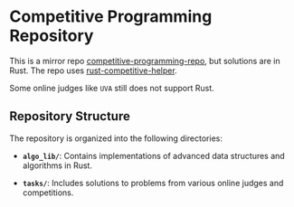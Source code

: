 # Competitive Programming Repository

This is a mirror repo [competitive-programming-repo](https://github.com/omar-s-ta/competitive-programming),
but solutions are in Rust.
The repo uses [rust-competitive-helper](https://github.com/rust-competitive-helper/rust-competitive-helper/tree/main).

Some online judges like `UVA` still does not support Rust.

## Repository Structure

The repository is organized into the following directories:

- **`algo_lib/`**: Contains implementations of advanced data structures and
  algorithms in Rust.

- **`tasks/`**: Includes solutions to problems from various online judges and competitions.
